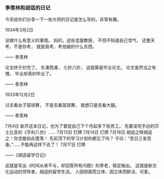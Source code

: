 ### 季羡林和胡适的日记

今天给你们分享一下一些大师的日记是怎么写的，非常有趣。

1934年3月2日

没做什么有意义的事情。
妈的，这些混蛋教授，
不但不知道自己泄气，
还整天考，不是你考，
就是我考，考他娘的什么东西。

—— 季羡林

论文终于抄完了。
东凑西凑，
七抄八抄，
这就算是毕业论文。
论文虽然当之有愧，
毕业却真的毕业了。

—— 季羡林

1933年12月2日

过去看女子篮球赛，
不是去看篮球赛，
我想只是去看大腿。

—— 季羡林

7月4日
新开这本日记，也为了督促自己下个月起多下些苦工。
先要读完手边的莎士比亚的《亨利八世》……
7月13日
打牌
7月14日
打牌
7月16日
胡适之呀胡适之！你怎能如此堕落！
先前顶下的学习计划你都忘了吗？
子曰：“吾日三省吾身。”……不能再这样下去了！
7月17日
打牌

——《胡适留学日记》

这就是写出《时间从来不与，却回答所有问题》的季老，稳定输出。
这就是新文化运动的领导者，胡适的留学生活。
人因侧面而立体、因立体而鲜活、可爱。